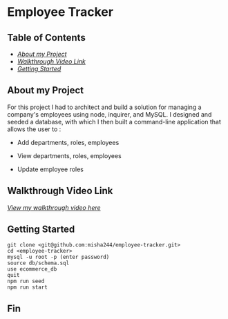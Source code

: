 # Employee Tracker

## Table of Contents

- [_About my Project_](#about-my-project)
- [_Walkthrough Video Link_](#walkthrough-video-link)
- [_Getting Started_](#getting-started)

## About my Project

For this project I had to architect and build a solution for managing a company's employees using node, inquirer, and MySQL. I designed and seeded a database, with which I then built a command-line application that allows the user to :

- Add departments, roles, employees

- View departments, roles, employees

- Update employee roles

## Walkthrough Video Link

[_View my walkthrough video here_](https://drive.google.com/file/d/1BwaI1oLJEFvGObq2VxHr_sb9tzzgT74z/view)

## Getting Started

```
git clone <git@github.com:misha244/employee-tracker.git>
cd <employee-tracker>
mysql -u root -p (enter password)
source db/schema.sql
use ecommerce_db
quit
npm run seed
npm run start
```

## Fin
